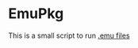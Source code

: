 EmuPkg
======
This is a small script to run [.emu files](http://wiki.abscission.net/index.php/EmuPkg)
